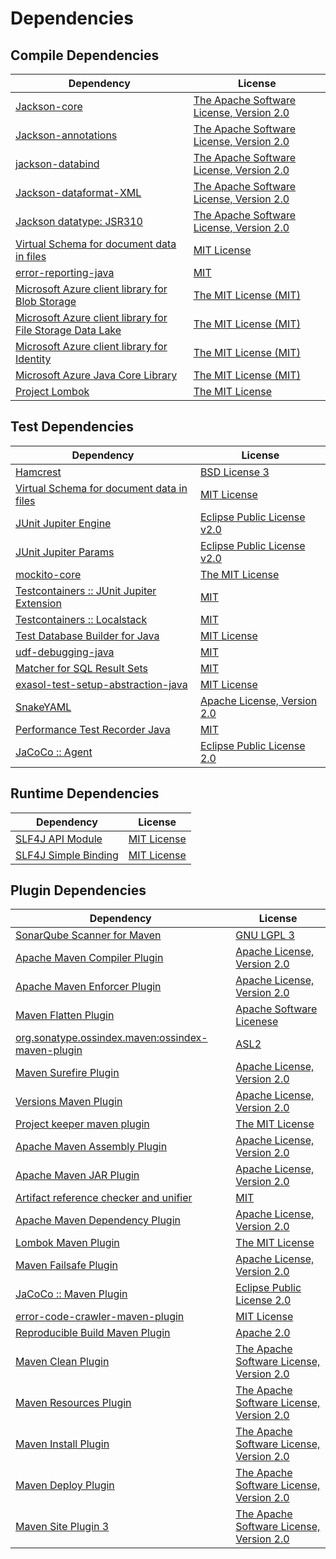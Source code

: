 <!-- @formatter:off -->
# Dependencies

## Compile Dependencies

| Dependency                                                     | License                                       |
| -------------------------------------------------------------- | --------------------------------------------- |
| [Jackson-core][0]                                              | [The Apache Software License, Version 2.0][1] |
| [Jackson-annotations][2]                                       | [The Apache Software License, Version 2.0][1] |
| [jackson-databind][2]                                          | [The Apache Software License, Version 2.0][1] |
| [Jackson-dataformat-XML][3]                                    | [The Apache Software License, Version 2.0][1] |
| [Jackson datatype: JSR310][4]                                  | [The Apache Software License, Version 2.0][1] |
| [Virtual Schema for document data in files][5]                 | [MIT License][6]                              |
| [error-reporting-java][7]                                      | [MIT][8]                                      |
| [Microsoft Azure client library for Blob Storage][9]           | [The MIT License (MIT)][10]                   |
| [Microsoft Azure client library for File Storage Data Lake][9] | [The MIT License (MIT)][10]                   |
| [Microsoft Azure client library for Identity][9]               | [The MIT License (MIT)][10]                   |
| [Microsoft Azure Java Core Library][9]                         | [The MIT License (MIT)][10]                   |
| [Project Lombok][11]                                           | [The MIT License][12]                         |

## Test Dependencies

| Dependency                                      | License                           |
| ----------------------------------------------- | --------------------------------- |
| [Hamcrest][13]                                  | [BSD License 3][14]               |
| [Virtual Schema for document data in files][5]  | [MIT License][6]                  |
| [JUnit Jupiter Engine][15]                      | [Eclipse Public License v2.0][16] |
| [JUnit Jupiter Params][15]                      | [Eclipse Public License v2.0][16] |
| [mockito-core][17]                              | [The MIT License][18]             |
| [Testcontainers :: JUnit Jupiter Extension][19] | [MIT][10]                         |
| [Testcontainers :: Localstack][19]              | [MIT][10]                         |
| [Test Database Builder for Java][20]            | [MIT License][21]                 |
| [udf-debugging-java][22]                        | [MIT][8]                          |
| [Matcher for SQL Result Sets][23]               | [MIT][8]                          |
| [exasol-test-setup-abstraction-java][24]        | [MIT License][25]                 |
| [SnakeYAML][26]                                 | [Apache License, Version 2.0][1]  |
| [Performance Test Recorder Java][27]            | [MIT][8]                          |
| [JaCoCo :: Agent][28]                           | [Eclipse Public License 2.0][29]  |

## Runtime Dependencies

| Dependency                 | License           |
| -------------------------- | ----------------- |
| [SLF4J API Module][30]     | [MIT License][31] |
| [SLF4J Simple Binding][30] | [MIT License][31] |

## Plugin Dependencies

| Dependency                                              | License                                       |
| ------------------------------------------------------- | --------------------------------------------- |
| [SonarQube Scanner for Maven][32]                       | [GNU LGPL 3][33]                              |
| [Apache Maven Compiler Plugin][34]                      | [Apache License, Version 2.0][35]             |
| [Apache Maven Enforcer Plugin][36]                      | [Apache License, Version 2.0][35]             |
| [Maven Flatten Plugin][37]                              | [Apache Software Licenese][1]                 |
| [org.sonatype.ossindex.maven:ossindex-maven-plugin][38] | [ASL2][1]                                     |
| [Maven Surefire Plugin][39]                             | [Apache License, Version 2.0][35]             |
| [Versions Maven Plugin][40]                             | [Apache License, Version 2.0][35]             |
| [Project keeper maven plugin][41]                       | [The MIT License][42]                         |
| [Apache Maven Assembly Plugin][43]                      | [Apache License, Version 2.0][35]             |
| [Apache Maven JAR Plugin][44]                           | [Apache License, Version 2.0][35]             |
| [Artifact reference checker and unifier][45]            | [MIT][8]                                      |
| [Apache Maven Dependency Plugin][46]                    | [Apache License, Version 2.0][35]             |
| [Lombok Maven Plugin][47]                               | [The MIT License][8]                          |
| [Maven Failsafe Plugin][48]                             | [Apache License, Version 2.0][35]             |
| [JaCoCo :: Maven Plugin][49]                            | [Eclipse Public License 2.0][29]              |
| [error-code-crawler-maven-plugin][50]                   | [MIT License][51]                             |
| [Reproducible Build Maven Plugin][52]                   | [Apache 2.0][1]                               |
| [Maven Clean Plugin][53]                                | [The Apache Software License, Version 2.0][1] |
| [Maven Resources Plugin][54]                            | [The Apache Software License, Version 2.0][1] |
| [Maven Install Plugin][55]                              | [The Apache Software License, Version 2.0][1] |
| [Maven Deploy Plugin][56]                               | [The Apache Software License, Version 2.0][1] |
| [Maven Site Plugin 3][57]                               | [The Apache Software License, Version 2.0][1] |

[0]: https://github.com/FasterXML/jackson-core
[1]: http://www.apache.org/licenses/LICENSE-2.0.txt
[2]: http://github.com/FasterXML/jackson
[3]: https://github.com/FasterXML/jackson-dataformat-xml
[4]: https://github.com/FasterXML/jackson-modules-java8/tree/2.14/datetime
[5]: https://github.com/exasol/virtual-schema-common-document-files/
[6]: https://github.com/exasol/virtual-schema-common-document-files/blob/main/LICENSE
[7]: https://github.com/exasol/error-reporting-java
[8]: https://opensource.org/licenses/MIT
[9]: https://github.com/Azure/azure-sdk-for-java
[10]: http://opensource.org/licenses/MIT
[11]: https://projectlombok.org
[12]: https://projectlombok.org/LICENSE
[13]: http://hamcrest.org/JavaHamcrest/
[14]: http://opensource.org/licenses/BSD-3-Clause
[15]: https://junit.org/junit5/
[16]: https://www.eclipse.org/legal/epl-v20.html
[17]: https://github.com/mockito/mockito
[18]: https://github.com/mockito/mockito/blob/main/LICENSE
[19]: https://testcontainers.org
[20]: https://github.com/exasol/test-db-builder-java/
[21]: https://github.com/exasol/test-db-builder-java/blob/main/LICENSE
[22]: https://github.com/exasol/udf-debugging-java/
[23]: https://github.com/exasol/hamcrest-resultset-matcher
[24]: https://github.com/exasol/exasol-test-setup-abstraction-java/
[25]: https://github.com/exasol/exasol-test-setup-abstraction-java/blob/main/LICENSE
[26]: https://bitbucket.org/snakeyaml/snakeyaml
[27]: https://github.com/exasol/performance-test-recorder-java
[28]: https://www.eclemma.org/jacoco/index.html
[29]: https://www.eclipse.org/legal/epl-2.0/
[30]: http://www.slf4j.org
[31]: http://www.opensource.org/licenses/mit-license.php
[32]: http://sonarsource.github.io/sonar-scanner-maven/
[33]: http://www.gnu.org/licenses/lgpl.txt
[34]: https://maven.apache.org/plugins/maven-compiler-plugin/
[35]: https://www.apache.org/licenses/LICENSE-2.0.txt
[36]: https://maven.apache.org/enforcer/maven-enforcer-plugin/
[37]: https://www.mojohaus.org/flatten-maven-plugin/
[38]: https://sonatype.github.io/ossindex-maven/maven-plugin/
[39]: https://maven.apache.org/surefire/maven-surefire-plugin/
[40]: http://www.mojohaus.org/versions-maven-plugin/
[41]: https://github.com/exasol/project-keeper/
[42]: https://github.com/exasol/project-keeper/blob/main/LICENSE
[43]: https://maven.apache.org/plugins/maven-assembly-plugin/
[44]: https://maven.apache.org/plugins/maven-jar-plugin/
[45]: https://github.com/exasol/artifact-reference-checker-maven-plugin
[46]: https://maven.apache.org/plugins/maven-dependency-plugin/
[47]: https://anthonywhitford.com/lombok.maven/lombok-maven-plugin/
[48]: https://maven.apache.org/surefire/maven-failsafe-plugin/
[49]: https://www.jacoco.org/jacoco/trunk/doc/maven.html
[50]: https://github.com/exasol/error-code-crawler-maven-plugin/
[51]: https://github.com/exasol/error-code-crawler-maven-plugin/blob/main/LICENSE
[52]: http://zlika.github.io/reproducible-build-maven-plugin
[53]: http://maven.apache.org/plugins/maven-clean-plugin/
[54]: http://maven.apache.org/plugins/maven-resources-plugin/
[55]: http://maven.apache.org/plugins/maven-install-plugin/
[56]: http://maven.apache.org/plugins/maven-deploy-plugin/
[57]: http://maven.apache.org/plugins/maven-site-plugin/
